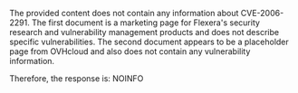 The provided content does not contain any information about CVE-2006-2291. The first document is a marketing page for Flexera's security research and vulnerability management products and does not describe specific vulnerabilities. The second document appears to be a placeholder page from OVHcloud and also does not contain any vulnerability information.

Therefore, the response is: NOINFO
